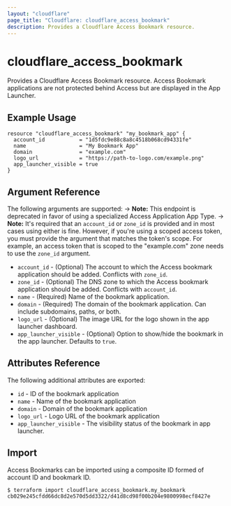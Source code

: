 ```yaml
---
layout: "cloudflare"
page_title: "Cloudflare: cloudflare_access_bookmark"
description: Provides a Cloudflare Access Bookmark resource.
---
```


# cloudflare_access_bookmark

Provides a Cloudflare Access Bookmark resource. Access Bookmark
applications are not protected behind Access but are displayed in the App
Launcher.

## Example Usage

```hcl
resource "cloudflare_access_bookmark" "my_bookmark_app" {
  account_id           = "1d5fdc9e88c8a8c4518b068cd94331fe"
  name                 = "My Bookmark App"
  domain               = "example.com"
  logo_url             = "https://path-to-logo.com/example.png"
  app_launcher_visible = true
}
```

## Argument Reference

The following arguments are supported:
-> **Note:** This endpoint is deprecated in favor of using a specialized Access Application App Type.
-> **Note:** It's required that an `account_id` or `zone_id` is provided and in most cases using either is fine. However, if you're using a scoped access token, you must provide the argument that matches the token's scope. For example, an access token that is scoped to the "example.com" zone needs to use the `zone_id` argument.

- `account_id` - (Optional) The account to which the Access bookmark application should be added. Conflicts with `zone_id`.
- `zone_id` - (Optional) The DNS zone to which the Access bookmark application should be added. Conflicts with `account_id`.
- `name` - (Required) Name of the bookmark application.
- `domain` - (Required) The domain of the bookmark application. Can include subdomains, paths, or both.
- `logo_url` - (Optional) The image URL for the logo shown in the app
  launcher dashboard.
- `app_launcher_visible` - (Optional) Option to show/hide the bookmark in the app launcher. Defaults to `true`.

## Attributes Reference

The following additional attributes are exported:

- `id` - ID of the bookmark application
- `name` - Name of the bookmark application
- `domain` - Domain of the bookmark application
- `logo_url` - Logo URL of the bookmark application
- `app_launcher_visible` - The visibility status of the bookmark in app
  launcher.

## Import

Access Bookmarks can be imported using a composite ID formed of account
ID and bookmark ID.

```
$ terraform import cloudflare_access_bookmark.my_bookmark cb029e245cfdd66dc8d2e570d5dd3322/d41d8cd98f00b204e9800998ecf8427e
```
